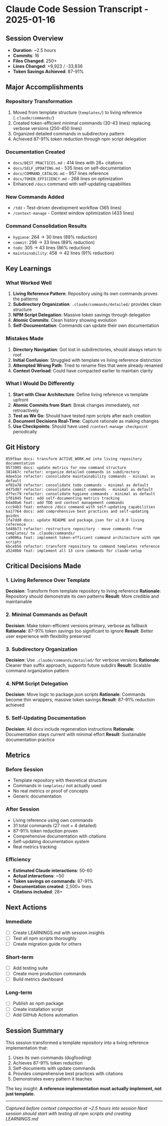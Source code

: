 # Claude Code Session Transcript - 2025-01-16

## Session Overview
- **Duration**: ~2.5 hours
- **Commits**: 16
- **Files Changed**: 250+
- **Lines Changed**: +9,923 / -33,836
- **Token Savings Achieved**: 87-91%

## Major Accomplishments

### Repository Transformation
1. Moved from template structure (`templates/`) to living reference (`.claude/commands/`)
2. Created token-efficient minimal commands (30-43 lines) replacing verbose versions (250-450 lines)
3. Organized detailed commands in subdirectory pattern
4. Achieved 87-91% token reduction through npm script delegation

### Documentation Created
- `docs/BEST_PRACTICES.md` - 414 lines with 28+ citations
- `docs/SELF_UPDATING.md` - 535 lines on self-documentation
- `docs/COMMAND_CATALOG.md` - 957 lines reference
- `docs/TOKEN_EFFICIENCY.md` - 268 lines on optimization
- Enhanced `/docs` command with self-updating capabilities

### New Commands Added
- `/tdd` - Test-driven development workflow (365 lines)
- `/context-manage` - Context window optimization (433 lines)

### Command Consolidation Results
- `hygiene`: 264 → 30 lines (89% reduction)
- `commit`: 296 → 33 lines (89% reduction)
- `todo`: 305 → 43 lines (86% reduction)
- `maintainability`: 458 → 42 lines (91% reduction)

## Key Learnings

### What Worked Well
1. **Living Reference Pattern**: Repository using its own commands proves the patterns
2. **Subdirectory Organization**: `.claude/commands/detailed/` provides clean structure
3. **NPM Script Delegation**: Massive token savings through delegation
4. **Atomic Commits**: Clean history showing evolution
5. **Self-Documentation**: Commands can update their own documentation

### Mistakes Made
1. **Directory Navigation**: Got lost in subdirectories, should always return to root
2. **Initial Confusion**: Struggled with template vs living reference distinction
3. **Attempted Wrong Path**: Tried to rename files that were already renamed
4. **Context Overload**: Could have compacted earlier to maintain clarity

### What I Would Do Differently
1. **Start with Clear Architecture**: Define living reference vs template upfront
2. **Atomic Commits from Start**: Break changes immediately, not retroactively
3. **Test as We Go**: Should have tested npm scripts after each creation
4. **Document Decisions Real-Time**: Capture rationale as making changes
5. **Use Checkpoints**: Should have used `/context-manage checkpoint` periodically

## Git History

```
059fbae docs: transform ACTIVE_WORK.md into living repository documentation
9573905 docs: update metrics for new command structure
381467c refactor: organize detailed commands in subdirectory
4dee51e refactor: consolidate maintainability commands - minimal as default
ef02a78 refactor: consolidate todo commands - minimal as default
4475d87 refactor: consolidate commit commands - minimal as default
d7fec79 refactor: consolidate hygiene commands - minimal as default
1f01045 feat: add self-documenting metrics tracking
6da80a6 feat: add TDD and context management commands
ccc94b3 feat: enhance /docs command with self-updating capabilities
ba17764 docs: add comprehensive best practices and self-updating guides
1fa7dd0 docs: update README and package.json for v2.0.0 living reference
5d48b73 refactor: restructure repository - move commands from templates/ to .claude/commands/
ca9006a feat: implement token-efficient command architecture with npm scripts
6bceb56 refactor: transform repository to command templates reference
a5248b6 feat: implement all 13 core commands for claude-setup
```

## Critical Decisions Made

### 1. Living Reference Over Template
**Decision**: Transform from template repository to living reference
**Rationale**: Repository should demonstrate its own patterns
**Result**: More credible and maintainable

### 2. Minimal Commands as Default
**Decision**: Make token-efficient versions primary, verbose as fallback
**Rationale**: 87-91% token savings too significant to ignore
**Result**: Better user experience with flexibility preserved

### 3. Subdirectory Organization
**Decision**: Use `.claude/commands/detailed/` for verbose versions
**Rationale**: Cleaner than suffix approach, supports future subdirs
**Result**: Scalable command organization pattern

### 4. NPM Script Delegation
**Decision**: Move logic to package.json scripts
**Rationale**: Commands become thin wrappers, massive token savings
**Result**: 87-91% reduction achieved

### 5. Self-Updating Documentation
**Decision**: All docs include regeneration instructions
**Rationale**: Documentation stays current with minimal effort
**Result**: Sustainable documentation practice

## Metrics

### Before Session
- Template repository with theoretical structure
- Commands in `templates/` not actually used
- No real metrics or proof of concepts
- Generic documentation

### After Session
- Living reference using own commands
- 31 total commands (27 root + 4 detailed)
- 87-91% token reduction proven
- Comprehensive documentation with citations
- Self-updating documentation system
- Real metrics tracking

### Efficiency
- **Estimated Claude interactions**: 50-60
- **Actual interactions**: ~50
- **Token savings on commands**: 87-91%
- **Documentation created**: 2,500+ lines
- **Citations included**: 28+

## Next Actions

### Immediate
- [ ] Create LEARNINGS.md with session insights
- [ ] Test all npm scripts thoroughly
- [ ] Create migration guide for others

### Short-term
- [ ] Add testing suite
- [ ] Create more production commands
- [ ] Build metrics dashboard

### Long-term
- [ ] Publish as npm package
- [ ] Create installation script
- [ ] Add GitHub Actions automation

## Session Summary

This session transformed a template repository into a living reference implementation that:
1. Uses its own commands (dogfooding)
2. Achieves 87-91% token reduction
3. Self-documents with update commands
4. Provides comprehensive best practices with citations
5. Demonstrates every pattern it teaches

The key insight: **A reference implementation must actually implement, not just template.**

---
*Captured before context compaction at ~2.5 hours into session*
*Next session should start with testing all npm scripts and creating LEARNINGS.md*
